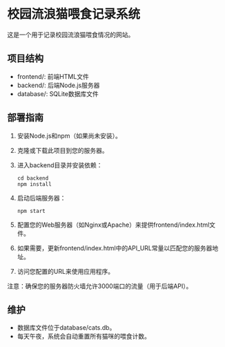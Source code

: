 # 校园流浪猫喂食记录系统

这是一个用于记录校园流浪猫喂食情况的网站。

## 项目结构

- frontend/: 前端HTML文件
- backend/: 后端Node.js服务器
- database/: SQLite数据库文件

## 部署指南

1. 安装Node.js和npm（如果尚未安装）。

2. 克隆或下载此项目到您的服务器。

3. 进入backend目录并安装依赖：
   ```
   cd backend
   npm install
   ```

4. 启动后端服务器：
   ```
   npm start
   ```

5. 配置您的Web服务器（如Nginx或Apache）来提供frontend/index.html文件。

6. 如果需要，更新frontend/index.html中的API_URL常量以匹配您的服务器地址。

7. 访问您配置的URL来使用应用程序。

注意：确保您的服务器防火墙允许3000端口的流量（用于后端API）。

## 维护

- 数据库文件位于database/cats.db。
- 每天午夜，系统会自动重置所有猫咪的喂食计数。